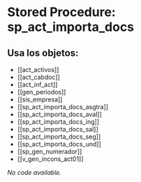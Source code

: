# Stored Procedure: sp_act_importa_docs

## Usa los objetos:
- [[act_activos]]
- [[act_cabdoc]]
- [[act_inf_act]]
- [[gen_periodos]]
- [[sis_empresa]]
- [[sp_act_importa_docs_asgtra]]
- [[sp_act_importa_docs_aval]]
- [[sp_act_importa_docs_ing]]
- [[sp_act_importa_docs_sal]]
- [[sp_act_importa_docs_seg]]
- [[sp_act_importa_docs_und]]
- [[sp_gen_numerador]]
- [[v_gen_incons_act01]]

*No code available.*
